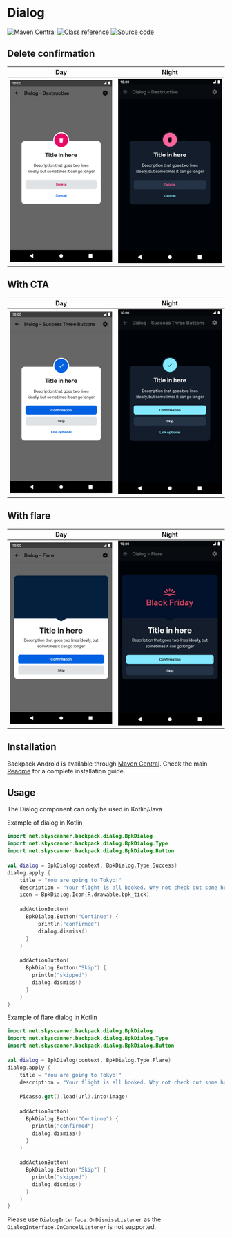 # Dialog

[![Maven Central](https://img.shields.io/maven-central/v/net.skyscanner.backpack/backpack-android)](https://search.maven.org/artifact/net.skyscanner.backpack/backpack-android)
[![Class reference](https://img.shields.io/badge/Class%20reference-Android-blue)](https://backpack.github.io/android/Backpack/net.skyscanner.backpack.dialog)
[![Source code](https://img.shields.io/badge/Source%20code-GitHub-lightgrey)](https://github.com/Skyscanner/backpack-android/tree/main/Backpack/src/main/java/net/skyscanner/backpack/dialog)

## Delete confirmation

| Day | Night |
| --- | --- |
| <img src="https://raw.githubusercontent.com/Skyscanner/backpack-android/main/docs/view/Dialog/screenshots/destructive.png" alt="Delete confirmation Dialog component" width="375" /> | <img src="https://raw.githubusercontent.com/Skyscanner/backpack-android/main/docs/view/Dialog/screenshots/destructive_dm.png" alt="Delete confirmation Dialog component - dark mode" width="375" /> |

## With CTA

| Day | Night |
| --- | --- |
| <img src="https://raw.githubusercontent.com/Skyscanner/backpack-android/main/docs/view/Dialog/screenshots/success-three-buttons.png" alt="With cta Dialog component" width="375" /> | <img src="https://raw.githubusercontent.com/Skyscanner/backpack-android/main/docs/view/Dialog/screenshots/success-three-buttons_dm.png" alt="With cta Dialog component - dark mode" width="375" /> |

## With flare

| Day | Night |
| --- | --- |
| <img src="https://raw.githubusercontent.com/Skyscanner/backpack-android/main/docs/view/Dialog/screenshots/flare.png" alt="With flare Dialog component" width="375" /> | <img src="https://raw.githubusercontent.com/Skyscanner/backpack-android/main/docs/view/Dialog/screenshots/flare_dm.png" alt="With flare Dialog component - dark mode" width="375" /> |

## Installation

Backpack Android is available through [Maven Central](https://search.maven.org/artifact/net.skyscanner.backpack/backpack-android). Check the main [Readme](https://github.com/skyscanner/backpack-android#installation) for a complete installation guide.

## Usage

The Dialog component can only be used in Kotlin/Java

Example of dialog in Kotlin

```Kotlin
import net.skyscanner.backpack.dialog.BpkDialog
import net.skyscanner.backpack.dialog.BpkDialog.Type
import net.skyscanner.backpack.dialog.BpkDialog.Button

val dialog = BpkDialog(context, BpkDialog.Type.Success)
dialog.apply {
    title = "You are going to Tokyo!"
    description = "Your flight is all booked. Why not check out some hotels now?"
    icon = BpkDialog.Icon(R.drawable.bpk_tick)

    addActionButton(
      BpkDialog.Button("Continue") {
          println("confirmed")
          dialog.dismiss()
      }
    )

    addActionButton(
      BpkDialog.Button("Skip") {
        println("skipped")
        dialog.dismiss()
      }
    )
}
```

Example of flare dialog in Kotlin

```Kotlin
import net.skyscanner.backpack.dialog.BpkDialog
import net.skyscanner.backpack.dialog.BpkDialog.Type
import net.skyscanner.backpack.dialog.BpkDialog.Button

val dialog = BpkDialog(context, BpkDialog.Type.Flare)
dialog.apply {
    title = "You are going to Tokyo!"
    description = "Your flight is all booked. Why not check out some hotels now?"

    Picasso.get().load(url).into(image)

    addActionButton(
      BpkDialog.Button("Continue") {
        println("confirmed")
        dialog.dismiss()
      }
    )

    addActionButton(
      BpkDialog.Button("Skip") {
        println("skipped")
        dialog.dismiss()
      }
    )
}
```

Please use `DialogInterface.OnDismissListener` as the `DialogInterface.OnCancelListener` is not supported.
